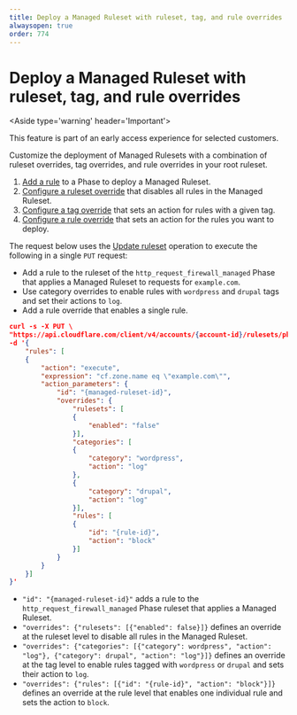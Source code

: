 ```yaml
---
title: Deploy a Managed Ruleset with ruleset, tag, and rule overrides
alwaysopen: true
order: 774
---
```


# Deploy a Managed Ruleset with ruleset, tag, and rule overrides

<Aside type='warning' header='Important'>

This feature is part of an early access experience for selected customers.

</Aside>

Customize the deployment of Managed Rulesets with a combination of ruleset overrides, tag overrides, and rule overrides in your root ruleset.

1. [Add a rule](/cf-rulesets/deploy-rulesets) to a Phase to deploy a Managed Ruleset.
1. [Configure a ruleset override](/cf-rulesets/managed-rulesets/override-managed-ruleset) that disables all rules in the Managed Ruleset.
1. [Configure a tag override](/cf-rulesets/managed-rulesets/override-managed-ruleset) that sets an action for rules with a given tag.
1. [Configure a rule override](/cf-rulesets/managed-rulesets/override-managed-ruleset) that sets an action for the rules you want to deploy.

The request below uses the [Update ruleset](/cf-rulesets/rulesets-api/update/) operation to execute the following in a single `PUT` request:

* Add a rule to the ruleset of the `http_request_firewall_managed` Phase that applies a Managed Ruleset to requests for `example.com`.
* Use category overrides to enable rules with `wordpress` and `drupal` tags and set their actions to `log`.
* Add a rule override that enables a single rule.

```json
curl -s -X PUT \
"https://api.cloudflare.com/client/v4/accounts/{account-id}/rulesets/phases/http_request_firewall_managed/entrypoint" \
-d '{
    "rules": [
    {
        "action": "execute",
        "expression": "cf.zone.name eq \"example.com\"", 
        "action_parameters": {
            "id": "{managed-ruleset-id}",
            "overrides": {
                "rulesets": [
                {
                    "enabled": "false"
                }],
                "categories": [
                {
                    "category": "wordpress",
                    "action": "log"
                },
                {
                    "category": "drupal",
                    "action": "log"
                }],
                "rules": [
                {
                    "id": "{rule-id}",
                    "action": "block"
                }]
            }
        }
    }]
}'
```

* `"id": "{managed-ruleset-id}"` adds a rule to the `http_request_firewall_managed` Phase ruleset that applies a Managed Ruleset.
* `"overrides": {"rulesets": [{"enabled": false}]}` defines an override at the ruleset level to disable all rules in the Managed Ruleset.
* `"overrides": {"categories": [{"category": wordpress", "action": "log"}, {"category": drupal", "action": "log"}]}` defines an override at the tag level to enable rules tagged with `wordpress` or `drupal` and sets their action to `log`.
* `"overrides": {"rules": [{"id": "{rule-id}", "action": "block"}]}` defines an override at the rule level that enables one individual rule and sets the action to `block`.
